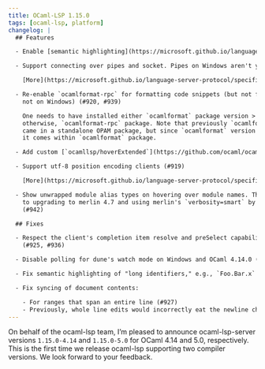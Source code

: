 ```yaml
---
title: OCaml-LSP 1.15.0
tags: [ocaml-lsp, platform]
changelog: |
  ## Features

  - Enable [semantic highlighting](https://microsoft.github.io/language-server-protocol/specifications/lsp/3.17/specification/#textDocument_semanticTokens) support by default (#933)

  - Support connecting over pipes and socket. Pipes on Windows aren't yet supported (#946)

    [More](https://microsoft.github.io/language-server-protocol/specifications/lsp/3.17/specification/#implementationConsiderations) about communication channels in LSP specification.

  - Re-enable `ocamlformat-rpc` for formatting code snippets (but not files and
    not on Windows) (#920, #939)

    One needs to have installed either `ocamlformat` package version > 0.21.0 or,
    otherwise, `ocamlformat-rpc` package. Note that previously `ocamlformat-rpc`
    came in a standalone OPAM package, but since `ocamlformat` version > 0.21.0,
    it comes within `ocamlformat` package.

  - Add custom [`ocamllsp/hoverExtended`](https://github.com/ocaml/ocaml-lsp/blob/e165f6a3962c356adc7364b9ca71788e93489dd0/ocaml-lsp-server/docs/ocamllsp/hoverExtended-spec.md#L1) request (#561)

  - Support utf-8 position encoding clients (#919)

    [More](https://microsoft.github.io/language-server-protocol/specifications/lsp/3.17/specification/#position) about position encoding in LSP specification.

  - Show unwrapped module alias types on hovering over module names. This is due
    to upgrading to merlin 4.7 and using merlin's `verbosity=smart` by default
    (#942)

  ## Fixes

  - Respect the client's completion item resolve and preSelect capabilities
    (#925, #936)

  - Disable polling for dune's watch mode on Windows and OCaml 4.14.0 (#935)

  - Fix semantic highlighting of "long identifiers," e.g., `Foo.Bar.x` (#932)

  - Fix syncing of document contents:

    - For ranges that span an entire line (#927)
    - Previously, whole line edits would incorrectly eat the newline characters (#971)
---
```


On behalf of the ocaml-lsp team, I’m pleased to announce ocaml-lsp-server versions `1.15.0-4.14` and `1.15.0-5.0` for OCaml 4.14 and 5.0, respectively. This is the first time we release ocaml-lsp supporting two compiler versions. We look forward to your feedback.
